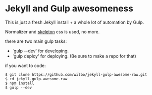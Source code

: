 # Jekyll and Gulp awesomeness

This is just a fresh Jekyll install + a whole lot of automation by Gulp.

Normalizer and [skeleton](http://getskeleton.com/) css is used, no more.

there are two main gulp tasks:
- 'gulp --dev' for developing.
- 'gulp deploy' for deploying. (Be sure to make a repo for that)

if you want to code:

	$ git clone https://github.com/wilbo/jekyll-gulp-awesome-raw.git
	$ cd jekyll-gulp-awesome-raw
	$ npm install
	$ gulp --dev
